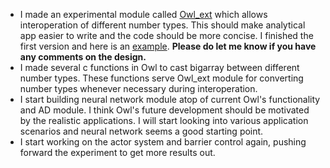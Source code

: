 - I made an experimental module called [Owl_ext](https://github.com/ryanrhymes/owl/tree/master/lib/ext) which allows interoperation of different number types. This should make analytical app easier to write and the code should be more concise. I finished the first version and here is an [example](https://gist.github.com/ryanrhymes/f9cce1afcd06a5f4683aae45be01bdbe). **Please do let me know if you have any comments on the design.**
- I made several c functions in Owl to cast bigarray between different number types. These functions serve Owl_ext module for converting number types whenever necessary during interoperation.
- I start building neural network module atop of current Owl's functionality and AD module. I think Owl's future development should be motivated by the realistic applications. I will start looking into various application scenarios and neural network seems a good starting point.
- I start working on the actor system and barrier control again, pushing forward the experiment to get more results out.
